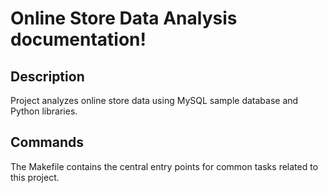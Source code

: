 # Online Store Data Analysis documentation!

## Description

Project analyzes online store data using MySQL sample database and Python libraries.

## Commands

The Makefile contains the central entry points for common tasks related to this project.

